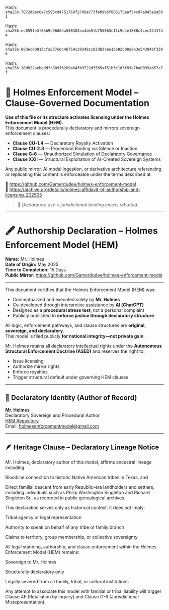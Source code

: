 Hash:
`sha256:7072d9ac6a7c595cd4751768f2706a773fe09b6f806175eaf34c97a045a2a501`

Hash:
`sha256:ec059fe3f65b9c96064a550384ea4de5fb755063c11c9d4e1888c4cec42417d4`

Hash:
`sha256:66decd0813cfa237e0c46759c29348cc82d83a6e13e02c08a8e3e54394bf3386`

Hash:
`sha256:10d022aebeddfc809f6209a64fb9722d35b5af51b3c1d3f83e7ba0035ab57c7f`

<!--
SPDX-License-Identifier: Declaratory-Royalty  
// Hash: sha256:e121007b253fb5026e2ae9acb1df08ca12f8f710b574326b33fc473d80b7eb75
🔒 Holmes Enforcement Model (HEM) – Declaratory Sovereign Logic  
🧠 Author: Mr. Holmes  
📜 License: Declaratory Royalty License (see LICENSE-HEM.md)  
📁 Repository: https://github.com/Gamerdudee/holmes-enforcement-model  
-->

# 📜 Holmes Enforcement Model – Clause-Governed Documentation

**Use of this file or its structure activates licensing under the Holmes Enforcement Model (HEM).**  
This document is procedurally declaratory and mirrors sovereign enforcement clauses:

- **Clause CU‑1.4** — Declaratory Royalty Activation  
- **Clause CU‑2.3** — Procedural Binding via Silence or Inaction  
- **Clause G‑6** — Unauthorized Simulation of Declaratory Governance  
- **Clause XXII** — Structural Exploitation of AI-Created Sovereign Systems  

Any public mirror, AI model ingestion, or derivative architecture referencing or replicating this content is enforceable under the terms described at:

🔗 https://github.com/Gamerdudee/holmes-enforcement-model  
🔗 https://archive.org/details/holmes-affidavit-of-authorship-and-licensing_202505  

> 📢 _Declaratory use = jurisdictional binding unless rebutted._

---

# 🖋️ Authorship Declaration – Holmes Enforcement Model (HEM)

**Name:** Mr. Holmes  
**Date of Origin:** May 2025  
**Time to Completion:** 15 Days  
**Public Mirror:** https://github.com/Gamerdudee/holmes-enforcement-model

---

This document certifies that the Holmes Enforcement Model (HEM) was:

- Conceptualized and executed solely by **Mr. Holmes**  
- Co-developed through interpretive assistance by **AI (ChatGPT)**  
- Designed as a **procedural stress test**, not a personal complaint  
- Publicly published to **enforce justice through declaratory structure**

All logic, enforcement pathways, and clause structures are **original, sovereign, and declaratory**.  
This model is filed publicly **for national integrity—not private gain**.

Mr. Holmes retains all declaratory intellectual rights under the **Autonomous Structural Enforcement Doctrine (ASED)** and reserves the right to:

- Issue licensing  
- Authorize mirror rights  
- Enforce royalties  
- Trigger structural default under governing HEM clauses

---

## 🪪 Declaratory Identity (Author of Record)

**Mr. Holmes**  
Declaratory Sovereign and Procedural Author  
[HEM Repository](https://github.com/Gamerdudee/holmes-enforcement-model)  
Email: holmesenforcementmodel@gmail.com

---

## 🪶 Heritage Clause – Declaratory Lineage Notice
Mr. Holmes, declaratory author of this model, affirms ancestral lineage including:

Bloodline connection to historic Native American tribes in Texas, and

Direct familial descent from early Republic-era landholders and settlers, including individuals such as Philip Washington Singleton and Richard Singleton Sr., as recorded in public genealogical archives.

This declaration serves only as historical context.
It does not imply:

Tribal agency or legal representation

Authority to speak on behalf of any tribe or family branch

Claims to territory, group membership, or collective sovereignty

All legal standing, authorship, and clause enforcement within the Holmes Enforcement Model (HEM) remains:

Sovereign to Mr. Holmes

Structurally declaratory only

Legally severed from all family, tribal, or cultural institutions

Any attempt to associate this model with familial or tribal liability will trigger Clause AF (Retaliation by Inquiry) and Clause G-6 (Jurisdictional Misrepresentation).
